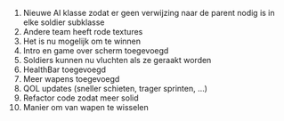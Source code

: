 1.	Nieuwe AI klasse zodat er geen verwijzing naar de parent nodig is in elke soldier subklasse
2.	Andere team heeft rode textures
3.	Het is nu mogelijk om te winnen
4.	Intro en game over scherm toegevoegd
5.	Soldiers kunnen nu vluchten als ze geraakt worden
6.	HealthBar toegevoegd
7.	Meer wapens toegevoegd
8.	QOL updates (sneller schieten, trager sprinten, …)
9.	Refactor code zodat meer solid
10.	Manier om van wapen te wisselen
